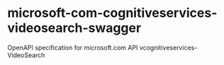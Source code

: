 # microsoft-com-cognitiveservices-videosearch-swagger
OpenAPI specification for microsoft.com API vcognitiveservices-VideoSearch
